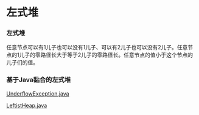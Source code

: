 # 左式堆

### 左式堆

任意节点可以有1儿子也可以没有1儿子、可以有2儿子也可以没有2儿子。任意节点的1儿子的零路径长大于等于2儿子的零路径长。任意节点的值小于这个节点的儿子们的值。

### 基于Java黏合的左式堆

[UnderflowException.java](http://users.cs.fiu.edu/~weiss/dsaajava3/code/UnderflowException.java)

[LeftistHeap.java](http://users.cs.fiu.edu/~weiss/dsaajava3/code/LeftistHeap.java)
